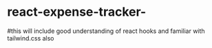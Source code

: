 # react-expense-tracker-
#this will include good understanding of react hooks and familiar with tailwind.css also
